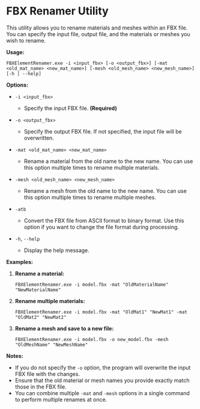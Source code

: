 # FBX Renamer Utility

This utility allows you to rename materials and meshes within an FBX file. You can specify the input file, output file, and the materials or meshes you wish to rename.

**Usage:**

```FBXElementRenamer.exe -i <input_fbx> [-o <output_fbx>] [-mat <old_mat_name> <new_mat_name>] [-mesh <old_mesh_name> <new_mesh_name>] [-h | --help]```

**Options:**

- `-i <input_fbx>`
  - Specify the input FBX file. **(Required)**

- `-o <output_fbx>`
  - Specify the output FBX file. If not specified, the input file will be overwritten.

- `-mat <old_mat_name> <new_mat_name>`
  - Rename a material from the old name to the new name. You can use this option multiple times to rename multiple materials.

- `-mesh <old_mesh_name> <new_mesh_name>`
  - Rename a mesh from the old name to the new name. You can use this option multiple times to rename multiple meshes.
  
- `-atb`
  - Convert the FBX file from ASCII format to binary format. Use this option if you want to change the file format during processing.

- `-h`, `--help`
  - Display the help message.

**Examples:**

1. **Rename a material:**
   
   ```FBXElementRenamer.exe -i model.fbx -mat "OldMaterialName" "NewMaterialName"```
2. **Rename multiple materials:**

   ```FBXElementRenamer.exe -i model.fbx -mat "OldMat1" "NewMat1" -mat "OldMat2" "NewMat2"```

3. **Rename a mesh and save to a new file:**

   ```FBXElementRenamer.exe -i model.fbx -o new_model.fbx -mesh "OldMeshName" "NewMeshName"```

**Notes:**

- If you do not specify the `-o` option, the program will overwrite the input FBX file with the changes.
- Ensure that the old material or mesh names you provide exactly match those in the FBX file.
- You can combine multiple `-mat` and `-mesh` options in a single command to perform multiple renames at once.
